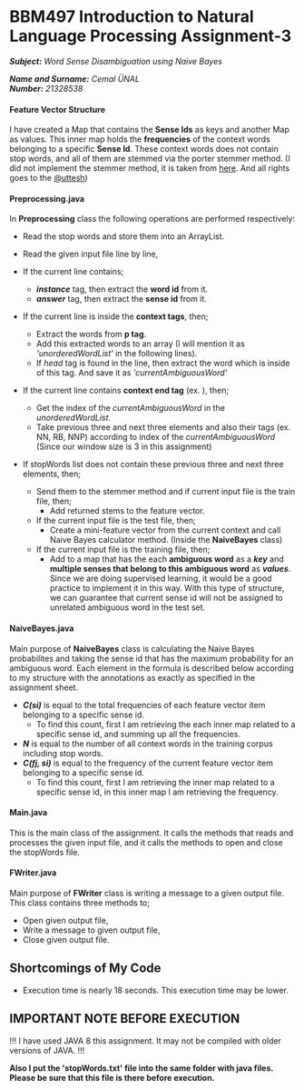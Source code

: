 # BBM497 Introduction to Natural Language Processing Assignment-3

_**Subject:** Word Sense Disambiguation using Naive Bayes_

_**Name and Surname:** Cemal ÜNAL_  
_**Number:** 21328538_


#### Feature Vector Structure

I have created a Map that contains the **Sense Ids** as keys and another Map as values. This inner map holds the **frequencies** of the context words belonging to a specific **Sense Id**. These context words does not contain stop words, and all of them are stemmed via the porter stemmer method. (I did not implement the stemmer method, it is taken from [here](https://github.com/uttesh/exude/blob/master/src/main/java/com/uttesh/exude/stemming/Stemmer.java). And all rights goes to the [@uttesh](https://github.com/uttesh))

#### Preprocessing.java

In **Preprocessing** class the following operations are performed respectively:
- Read the stop words and store them into an ArrayList.
- Read the given input file line by line,
- If the current line contains;
  - _**instance**_ tag, then extract the **word id** from it.
  - _**answer**_ tag, then extract the **sense id** from it.


- If the current line is inside the **context tags**, then;
  - Extract the words from **p tag**.
  - Add this extracted words to an array (I will mention it as _'unorderedWordList'_ in the following lines).
  - If *head* tag is found in the line, then extract the word which is inside of this tag. And save it as _'currentAmbiguousWord'_


- If the current line contains **context end tag** (ex. </context>), then;
  - Get the index of the _currentAmbiguousWord_ in the _unorderedWordList_.
  - Take previous three and next three elements and also their tags (ex. NN, RB, NNP) according to index of the _currentAmbiguousWord_ (Since our window size is 3 in this assignment)


- If stopWords list does not contain these previous three and next three elements, then;
  - Send them to the stemmer method and if current input file is the train file, then;
    - Add returned stems to the feature vector.
  - If the current input file is the test file, then;
    - Create a mini-feature vector from the current context and call Naive Bayes calculator method. (Inside the **NaiveBayes** class)
  - If the current input file is the training file, then;
    - Add to a map that has the each **ambiguous word** as a **_key_** and **multiple senses that belong to this ambiguous word** as **_values_**. Since we are doing supervised learning, it would be a good practice to implement it in this way. With this type of structure, we can guarantee that current sense id will not be assigned to unrelated ambiguous word in the test set.

#### NaiveBayes.java
Main purpose of **NaiveBayes** class is calculating the Naive Bayes probabilites and taking the sense id that has the maximum probability for an ambiguous word.
Each element in the formula is described below according to my structure with the annotations as exactly as specified in the assignment sheet.

  - _**C(si)**_ is equal to the total frequencies of each feature vector item belonging to a specific sense id.
    - To find this count, first I am retrieving the each inner map related to a specific sense id, and summing up all the frequencies.
  - _**N**_ is equal to the number of all context words in the training corpus including stop words.
  - _**C(fj, si)**_ is equal to the frequency of the current feature vector item belonging to a specific sense id.
    - To find this count, first I am retrieving the inner map related to a specific sense id, in this inner map I am retrieving the frequency.

#### Main.java
This is the main class of the assignment. It calls the methods that reads and processes the given input file, and it calls the methods to open and close the stopWords file.

#### FWriter.java
Main purpose of **FWriter** class is writing a message to a given output file. This class contains three methods to;
  - Open given output file,
  - Write a message to given output file,
  - Close given output file.

## Shortcomings of My Code
- Execution time is nearly 18 seconds. This execution time may be lower.

## IMPORTANT NOTE BEFORE EXECUTION
!!! I have used JAVA 8 this assignment. It may not be compiled with older versions of JAVA. !!!

**Also I put the 'stopWords.txt' file into the same folder with java files. Please be sure that this file is there before execution.**
